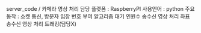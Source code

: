 server_code / 카메라 영상 처리 담당
플랫폼 : RaspberryPI
사용언어 : python
주요 동작 :
소켓 통신, 방문자 입장 번호 부여 알고리즘
대기 인원수 송수신
영상 처리 좌표 송수신
영상 처리 트래킹(담당X)
